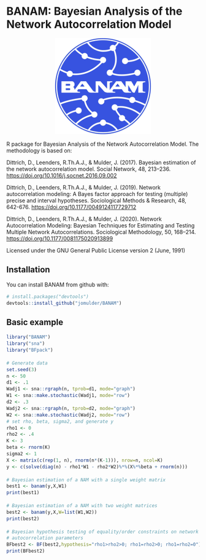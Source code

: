 # BANAM: Bayesian Analysis of the Network Autocorrelation Model
 
<p align="center">
  <img src="man/figures/logo_BANAM.png" width = 250 />

</p>

R package for Bayesian Analysis of the Network Autocorrelation Model. The methodology
is based on:

Dittrich, D., Leenders, R.Th.A.J., & Mulder, J. (2017). Bayesian estimation of the network autocorrelation model. Social Network, 48, 213–236. https://doi.org/10.1016/j.socnet.2016.09.002

Dittrich, D., Leenders, R.Th.A.J., & Mulder, J. (2019). Network autocorrelation modeling: A Bayes factor approach for testing (multiple) precise and interval hypotheses. Sociological Methods & Research, 48, 642-676. https://doi.org/10.1177/0049124117729712

Dittrich, D., Leenders, R.Th.A.J., & Mulder, J. (2020). Network Autocorrelation Modeling: Bayesian Techniques for Estimating and Testing Multiple Network Autocorrelations. Sociological Methodology, 50, 168–214. https://doi.org/10.1177/0081175020913899

Licensed under the GNU General Public License version 2 (June, 1991)


Installation
------------

You can install BANAM from github with:

``` r
# install.packages("devtools")
devtools::install_github("jomulder/BANAM")

```

Basic example
-------------


``` r
library("BANAM")
library("sna")
library("BFpack")

# Generate data
set.seed(3)
n <- 50
d1 <- .1
Wadj1 <- sna::rgraph(n, tprob=d1, mode="graph")
W1 <- sna::make.stochastic(Wadj1, mode="row")
d2 <- .3
Wadj2 <- sna::rgraph(n, tprob=d2, mode="graph")
W2 <- sna::make.stochastic(Wadj2, mode="row")
# set rho, beta, sigma2, and generate y
rho1 <- 0
rho2 <- .4
K <- 3
beta <- rnorm(K)
sigma2 <- 1
X <- matrix(c(rep(1, n), rnorm(n*(K-1))), nrow=n, ncol=K)
y <- c(solve(diag(n) - rho1*W1 - rho2*W2)%*%(X%*%beta + rnorm(n)))

# Bayesian estimation of a NAM with a single weight matrix
best1 <- banam(y,X,W1)
print(best1)

# Bayesian estimation of a NAM with two weight matrices
best2 <- banam(y,X,W=list(W1,W2))
print(best2)

# Bayesian hypothesis testing of equality/order constraints on network
# autocorrelation parameters
BFbest2 <- BF(best2,hypothesis="rho1>rho2>0; rho1=rho2>0; rho1=rho2=0")
print(BFbest2)

```
